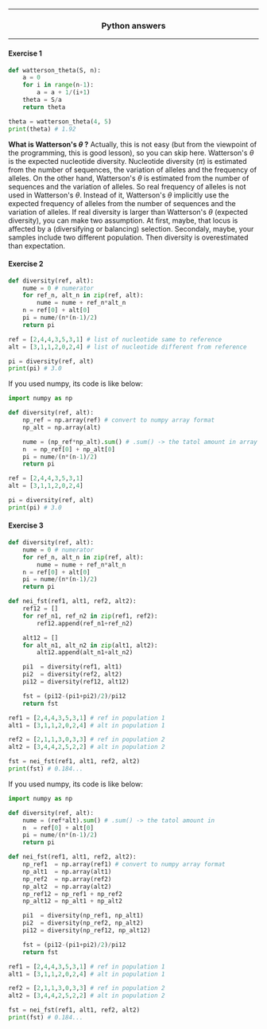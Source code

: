 
- - - - - - - - - - - - -
### <div style="text-align: center;"> Python answers </div>
-------------------------
#### Exercise 1
```python
def watterson_theta(S, n):
    a = 0
    for i in range(n-1):
        a = a + 1/(i+1)
    theta = S/a
    return theta

theta = watterson_theta(4, 5)
print(theta) # 1.92
```
**What is Watterson's $\theta$ ?**
Actually, this is not easy (but from the viewpoint of the programming, this is good lesson), so you can skip here.
Watterson's $\theta$ is the expected nucleotide diversity. Nucleotide diversity ($\pi$) is estimated from the number of sequences, the variation of alleles and the frequency of alleles. On the other hand, Watterson's $\theta$ is estimated from the number of sequences and the variation of alleles. So real frequency of alleles is not used in Watterson's $\theta$. Instead of it,  Watterson's $\theta$ implicitly use the expected frequency of alleles from the number of sequences and the variation of alleles. If real diversity is larger than Watterson's $\theta$ (expected diversity), you can make two assumption. At first, maybe, that locus is affected by a (diversifying or balancing) selection. Secondaly, maybe, your samples include two different population. Then diversity is overestimated than expectation.

#### Exercise 2
```python
def diversity(ref, alt):
    nume = 0 # numerator
    for ref_n, alt_n in zip(ref, alt):
        nume = nume + ref_n*alt_n
    n = ref[0] + alt[0]
    pi = nume/(n*(n-1)/2)
    return pi

ref = [2,4,4,3,5,3,1] # list of nucleotide same to reference
alt = [3,1,1,2,0,2,4] # list of nucleotide different from reference

pi = diversity(ref, alt)
print(pi) # 3.0
```
If you used numpy, its code is like below:
```python
import numpy as np

def diversity(ref, alt):
    np_ref = np.array(ref) # convert to numpy array format
    np_alt = np.array(alt)

    nume = (np_ref*np_alt).sum() # .sum() -> the tatol amount in array
    n  = np_ref[0] + np_alt[0]
    pi = nume/(n*(n-1)/2)
    return pi

ref = [2,4,4,3,5,3,1]
alt = [3,1,1,2,0,2,4]

pi = diversity(ref, alt)
print(pi) # 3.0
```

#### Exercise 3
```python
def diversity(ref, alt):
    nume = 0 # numerator
    for ref_n, alt_n in zip(ref, alt):
        nume = nume + ref_n*alt_n
    n = ref[0] + alt[0]
    pi = nume/(n*(n-1)/2)
    return pi

def nei_fst(ref1, alt1, ref2, alt2):
    ref12 = []
    for ref_n1, ref_n2 in zip(ref1, ref2):
        ref12.append(ref_n1+ref_n2)

    alt12 = []
    for alt_n1, alt_n2 in zip(alt1, alt2):
        alt12.append(alt_n1+alt_n2)

    pi1  = diversity(ref1, alt1)
    pi2  = diversity(ref2, alt2)
    pi12 = diversity(ref12, alt12)

    fst = (pi12-(pi1+pi2)/2)/pi12
    return fst

ref1 = [2,4,4,3,5,3,1] # ref in population 1
alt1 = [3,1,1,2,0,2,4] # alt in population 1

ref2 = [2,1,1,3,0,3,3] # ref in population 2
alt2 = [3,4,4,2,5,2,2] # alt in population 2

fst = nei_fst(ref1, alt1, ref2, alt2)
print(fst) # 0.184...
```
If you used numpy, its code is like below:
```python
import numpy as np

def diversity(ref, alt):
    nume = (ref*alt).sum() # .sum() -> the tatol amount in
    n  = ref[0] + alt[0]
    pi = nume/(n*(n-1)/2)
    return pi

def nei_fst(ref1, alt1, ref2, alt2):
    np_ref1  = np.array(ref1) # convert to numpy array format
    np_alt1  = np.array(alt1)
    np_ref2  = np.array(ref2)
    np_alt2  = np.array(alt2)
    np_ref12 = np_ref1 + np_ref2
    np_alt12 = np_alt1 + np_alt2

    pi1  = diversity(np_ref1, np_alt1)
    pi2  = diversity(np_ref2, np_alt2)
    pi12 = diversity(np_ref12, np_alt12)

    fst = (pi12-(pi1+pi2)/2)/pi12
    return fst

ref1 = [2,4,4,3,5,3,1] # ref in population 1
alt1 = [3,1,1,2,0,2,4] # alt in population 1

ref2 = [2,1,1,3,0,3,3] # ref in population 2
alt2 = [3,4,4,2,5,2,2] # alt in population 2

fst = nei_fst(ref1, alt1, ref2, alt2)
print(fst) # 0.184...
```
